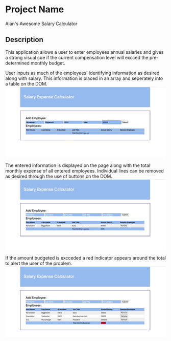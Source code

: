 # Project Name
Alan's Awesome Salary Calculator

## Description
This application allows a user to enter employees annual salaries and gives a strong visual cue if the current compensation level will excced the pre-determined monthly budget.

User inputs as much of the employees' identifying information as desired along with salary.
This information is placed in an array and seperately into a table on the DOM.
![Enter Employee Data](first.png)

The entered information is displayed on the page along with the total monthly expense of all entered employees. Individual lines can be removed as desired through the use of buttons on the DOM.
![Display Employee Data](intermediate.png)

If the amount budgeted is excceded a red indicator appears around the total to alert the user of the problem.
![Alert if Over Budget](endResult.png)


